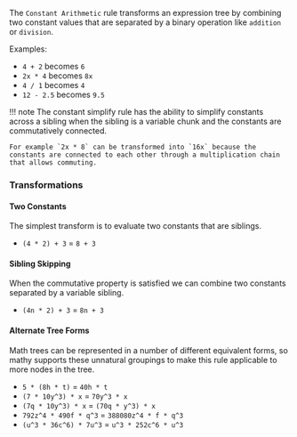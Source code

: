 The `Constant Arithmetic` rule transforms an expression tree by combining two constant values that are separated by a binary operation like `addition` or `division`. 

Examples:

 - `4 + 2` becomes `6`
 - `2x * 4` becomes `8x`
 - `4 / 1` becomes `4`
 - `12 - 2.5` becomes `9.5`

!!! note
    The constant simplify rule has the ability to simplify constants across a sibling when the sibling is a variable chunk and the constants are commutatively connected.

    For example `2x * 8` can be transformed into `16x` because the constants are connected to each other through a multiplication chain that allows commuting. 

### Transformations

#### Two Constants

The simplest transform is to evaluate two constants that are siblings.

- `(4 * 2) + 3` = `8 + 3`

#### Sibling Skipping

When the commutative property is satisfied we can combine two constants separated by a variable sibling.

- `(4n * 2) + 3` = `8n + 3`

#### Alternate Tree Forms

Math trees can be represented in a number of different equivalent forms, so mathy supports these unnatural groupings to make this rule applicable to more nodes in the tree.

- `5 * (8h * t)` = `40h * t`
- `(7 * 10y^3) * x` = `70y^3 * x`
- `(7q * 10y^3) * x` = `(70q * y^3) * x`
- `792z^4 * 490f * q^3` = `388080z^4 * f * q^3`
- `(u^3 * 36c^6) * 7u^3` = `u^3 * 252c^6 * u^3`
